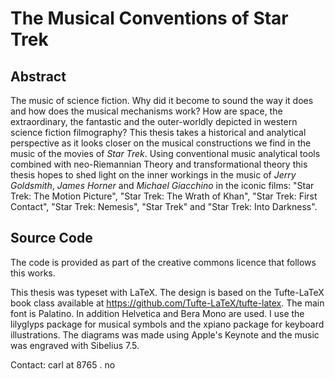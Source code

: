 # The Musical Conventions of Star Trek
## Abstract
The music of science fiction. Why did it become to sound the way it does and how does the musical mechanisms work? How are space, the extraordinary, the fantastic and the outer-worldly depicted in western science fiction filmography? This thesis takes a historical and analytical perspective as it looks closer on the musical constructions we find in the music of the movies of _Star Trek_. Using conventional music analytical tools combined with neo-Riemannian Theory and transformational theory this thesis hopes to shed light on the inner workings in the music of _Jerry Goldsmith_, _James Horner_ and _Michael Giacchino_ in the iconic films: "Star Trek: The Motion Picture", "Star Trek: The Wrath of Khan", "Star Trek: First Contact", "Star Trek: Nemesis", "Star Trek" and "Star Trek: Into Darkness".
## Source Code
The code is provided as part of the creative commons licence that follows this works. 

This thesis was typeset with LaTeX. The design is based on the Tufte-LaTeX book class available at https://github.com/Tufte-LaTeX/tufte-latex. The main font is Palatino. In addition Helvetica and Bera Mono are used. I use the lilyglyps package for musical symbols and the xpiano package for keyboard illustrations. The diagrams was made using Apple's Keynote and the music was engraved with Sibelius 7.5.

Contact:
carl at 8765 . no
